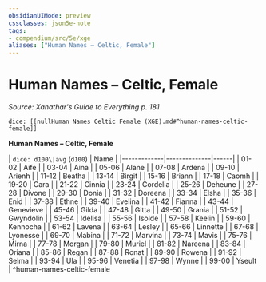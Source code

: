 ```yaml
---
obsidianUIMode: preview
cssclasses: json5e-note
tags:
- compendium/src/5e/xge
aliases: ["Human Names – Celtic, Female"]
---
```

# Human Names – Celtic, Female
*Source: Xanathar's Guide to Everything p. 181* 

`dice: [[nullHuman Names Celtic Female (XGE).md#^human-names-celtic-female]]`

**Human Names – Celtic, Female**

| `dice: d100\|avg` (`d100`) | Name |
|-------------|--------------|------|
| 01-02 | Aife |
| 03-04 | Aina |
| 05-06 | Alane |
| 07-08 | Ardena |
| 09-10 | Arienh |
| 11-12 | Beatha |
| 13-14 | Birgit |
| 15-16 | Briann |
| 17-18 | Caomh |
| 19-20 | Cara |
| 21-22 | Cinnia |
| 23-24 | Cordelia |
| 25-26 | Deheune |
| 27-28 | Divone |
| 29-30 | Donia |
| 31-32 | Doreena |
| 33-34 | Elsha |
| 35-36 | Enid |
| 37-38 | Ethne |
| 39-40 | Evelina |
| 41-42 | Fianna |
| 43-44 | Genevieve |
| 45-46 | Gilda |
| 47-48 | Gitta |
| 49-50 | Grania |
| 51-52 | Gwyndolin |
| 53-54 | Idelisa |
| 55-56 | Isolde |
| 57-58 | Keelin |
| 59-60 | Kennocha |
| 61-62 | Lavena |
| 63-64 | Lesley |
| 65-66 | Linnette |
| 67-68 | Lyonesse |
| 69-70 | Mabina |
| 71-72 | Marvina |
| 73-74 | Mavis |
| 75-76 | Mirna |
| 77-78 | Morgan |
| 79-80 | Muriel |
| 81-82 | Nareena |
| 83-84 | Oriana |
| 85-86 | Regan |
| 87-88 | Ronat |
| 89-90 | Rowena |
| 91-92 | Selma |
| 93-94 | Ula |
| 95-96 | Venetia |
| 97-98 | Wynne |
| 99-00 | Yseult |
^human-names-celtic-female